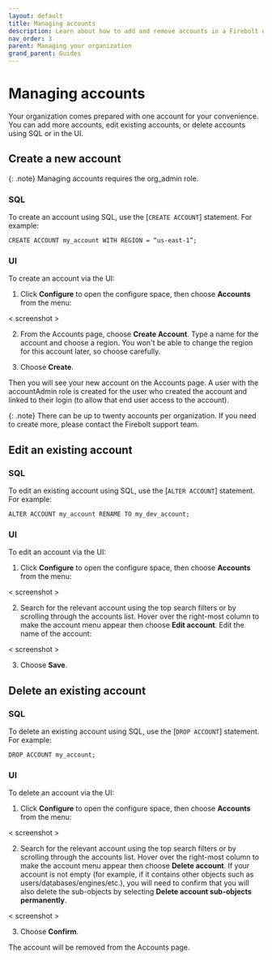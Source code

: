 ```yaml
---
layout: default
title: Managing accounts
description: Learn about how to add and remove accounts in a Firebolt organization.
nav_order: 3
parent: Managing your organization
grand_parent: Guides
---
```


# Managing accounts

Your organization comes prepared with one account for your convenience. You can add more accounts, edit existing accounts, or delete accounts using SQL or in the UI.

## Create a new account

{: .note}
Managing accounts requires the org_admin role.

### SQL
 To create an account using SQL, use the [`CREATE ACCOUNT`] statement. For example:

```CREATE ACCOUNT my_account WITH REGION = “us-east-1”;```

### UI 
To create an account via the UI:
1. Click **Configure** to open the configure space, then choose **Accounts** from the menu:

< screenshot >

2. From the Accounts page, choose **Create Account**.
Type a name for the account and choose a region. You won't be able to change the region for this account later, so choose carefully.

3. Choose **Create**. 

Then you will see your new account on the Accounts page. A user with the accountAdmin role is created for the user who created the account and linked to their login (to allow that end user access to the account).

{: .note}
There can be up to twenty accounts per organization. If you need to create more, please contact the Firebolt support team.

## Edit an existing account

### SQL 
To edit an existing account using SQL, use the [`ALTER ACCOUNT`] statement. For example:

```ALTER ACCOUNT my_account RENAME TO my_dev_account;```

### UI
To edit an account via the UI:
1. Click **Configure** to open the configure space, then choose **Accounts** from the menu:

< screenshot >

2. Search for the relevant account using the top search filters or by scrolling through the accounts list. Hover over the right-most column to make the account menu appear then choose **Edit account**.
Edit the name of the account:

< screenshot >

3. Choose **Save**. 

## Delete an existing account

### SQL 
To delete an existing account using SQL, use the [`DROP ACCOUNT`] statement. For example:

```DROP ACCOUNT my_account;```

### UI
To delete an account via the UI:
1. Click **Configure** to open the configure space, then choose **Accounts** from the menu:

< screenshot >

2. Search for the relevant account using the top search filters or by scrolling through the accounts list. Hover over the right-most column to make the account menu appear then choose **Delete account**. 
If your account is not empty (for example, if it contains other objects such as users/databases/engines/etc.), you will need to confirm that you will also delete the sub-objects by selecting **Delete account sub-objects permanently**.

< screenshot >

3. Choose **Confirm**.

The account will be removed from the Accounts page.

